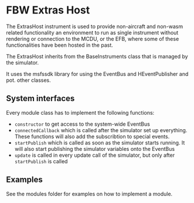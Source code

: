 # FBW Extras Host

The ExtrasHost instrument is used to provide non-aircraft and non-wasm related functionality an 
environment to run as single instrument without rendering or connection to the MCDU, or the EFB, 
where some of these functionalities have been hosted in the past.

The ExtrasHost inherits from the BaseInstruments class that is managed by the simulator.

It uses the msfssdk library for using the EventBus and HEventPublisher and pot. other classes.

## System interfaces

Every module class has to implement the following functions:

- `constructor` to get access to the system-wide EventBus
- `connectedCallback` which is called after the simulator set up everything. These functions will also add the subscribtion to special events.
- `startPublish` which is called as soon as the simulator starts running. It will also start publishing the simulator variables onto the EventBus
- `update` is called in every update call of the simulator, but only after `startPublish` is called

## Examples

See the modules folder for examples on how to implement a module.


